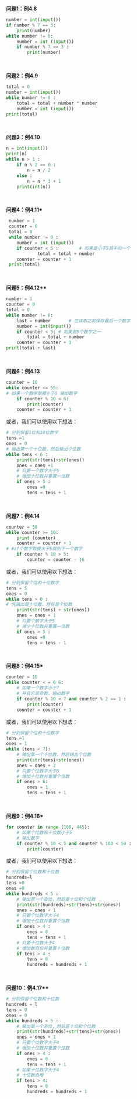 **问题1：例4.8**

```python
number = int(input())
if number % 7 == 3:
    print(number)
while number != 0:
    number = int (input())
    if number % 7 == 3 :
        print(number)
```

<br>

**问题2：例4.9**

```python
total = 0
number = int(input())
while number != 0 :
    total = total + number * number
    number = int (input())
print(total)
```

<br>

**问题3：例4.10**

```python
n = int(input())
print(n)
while n > 1 :
    if n % 2 == 0 :
        n = n / 2
    else :
        n = n * 3 + 1
    print(int(n))
```

<br>

**问题4：例4.11\***

```python
 number = 1
 counter = 0
 total = 0
 while number != 0 :
    number = int (input())
    if counter < 5 :        # 如果是小于5其中的一个
            total = total + number
    counter = counter + 1
 print(total)
```
<br>

**问题5：例4.12\*\***

```python
number = 1
counter = 0
total = 0
while number != 0:
    last = number       # 在读取之前保存最后一个数字
    number = int(input())
    if counter < 5: # 如果前5个数字之一
        total = total + number
    counter = counter + 1
print(total + last)
```

<br>

**问题6：例4.13**

```python
counter = 10
while counter <= 55:
# 如果一个数字取模小于6 输出数字
    if counter % 10 < 6:
        print(counter)
    counter = counter + 1
```

或者，我们可以使用以下想法：


```python
# 分别保留1位和10位数字
tens =1
ones = 0
# 输出第一个十位数，然后输出个位数
while tens < 6 :
    print(str(tens)+str(ones))
    ones = ones +1
    # 只要一个数字大于5
    # 增加十位数并重置一位数
    if ones > 5 :
        ones =0
        tens = tens + 1
```

<br>

**问题7：例4.14**

```python
counter = 50
while counter >= 10:
    print (counter)
    counter = counter + 1
# #if个数字取模大于5跳到下一个数字
    if counter % 10 > 5:
        counter = counter - 16
```

或者，我们可以使用以下想法：


```python
# 分别保留个位和十位数字
tens = 5
ones = 0
while tens > 0 :
# 先输出是十位数，然后是个位数
    print(str(tens) + str(ones))
    ones = ones + 1
    # 只要个数字大于5
    # 减少十位数并重置一位数
    if ones > 5 :
        ones =0
        tens = tens - 1
```
<br>

**问题8：例4.15\***

```python
counter = 10
while counter < = 6 6:
    # 如果一个数字小于7
    # 并且它是奇数，输出数字
    if counter % 10 < 7 and counter % 2 == 1 :
        print(counter)
    counter = counter + 1
```

或者，我们可以使用以下想法：

```python
# 分别保留个位和十位数字
tens =1
ones = 1
while (tens < 7):
    # 输出第一个十位数，然后输出个位数
    print(str(tens)+str(ones))
    ones = ones + 2
    # 只要个位数字大于6
    # 增加十位数并重置个位数
    if ones > 6:
        ones = 1
        tens = tens + 1
```
<br>

**问题9：例4.16\***

```python
for counter in range (100, 445):
    # 如果个位数和十位数小于5
    # 输出数字
    if counter % 10 < 5 and counter % 100 < 50 :
        print(counter)
```

或者，我们可以使用以下想法：

```python
# 分别保留个位数和十位数
hundreds=l
tens =0
ones =0
while hundreds < 5 :
    # 输出第一个百位，然后是十位和个位数
    print(str(hundreds)+str(tens)+str(ones))
    ones = ones + 1
    # 只要个位数字大于4
    # 增加十位数并重置个位数
    if ones > 4 :
        ones = 0
        tens = tens + 1
    # 只要十位数大于4
    # 增加数百位并重置十位数
    if tens > 4 :
        tens = 0
        hundreds = hundreds + 1
```
<br>

**问题10：例4.17\*\***
```python
# 分别保留个位数和十位数
hundreds = l
tens = 0
ones = 0
while hundreds < 5 :
    # 输出第一个百位，然后是十位和个位数
    print(str(hundreds)+str(tens)+str(ones))
    ones = ones + 1
    # 只要个位数字大于4
    # 增加十位数并重置个位数
    if ones > 4 :
        ones = 0
        tens = tens + 1
    # 如果十位数字大于4
    # 十位数自增
    if tens > 4:
        tens = 0
        hundreds = hundreds + 1
```




